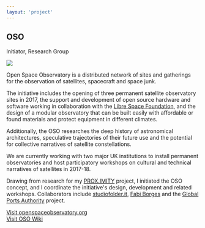 ```yaml
---
layout: 'project'
---
```


<h2>OSO</h2>
<p class="title">Initiator, Research Group</p>

<img class="circle" src="/images/oso.jpg">

Open Space Observatory is a distributed network of sites and gatherings for the observation of satellites, spacecraft and space junk.

The initiative includes the opening of three permanent satellite observatory sites in 2017, the support and development of open source hardware and software working in collaboration with the [Libre Space Foundation](https://librespacefoundation.org/), and the design of a modular observatory that can be built easily with affordable or found materials and protect equipment in different climates.

Additionally, the OSO researches the deep history of astronomical architectures, speculative trajectories of their future use and the potential for collective narratives of satellite constellations.

We are currently working with two major UK institutions to install permanent observatories and host participatory workshops on cultural and technical narratives of satellites in 2017-18.

Drawing from research for my [PROX.IMITY](/projects/proximity) project, I initiated the OSO concept, and I coordinate the initiative's design, development and related workshops. Collaborators include [studiofolder.it](http://www.studiofolder.it/), [Fabi Borges](https://catahistorias.wordpress.com/) and the [Global Ports Authority](http://gpaworldports.org) project.




<a href="http://openspaceobservatory.org" target="_blank">Visit openspaceobservatory.org</a>  
<a href="https://github.com/opensourceobservatory/opensourceobservatory.github.io/wiki" target="_blank">Visit OSO Wiki</a>
